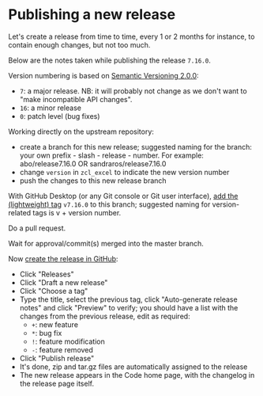 # Publishing a new release

Let's create a release from time to time, every 1 or 2 months for instance, to contain enough changes, but not too much.

Below are the notes taken while publishing the release `7.16.0`.

Version numbering is based on [Semantic Versioning 2.0.0](https://semver.org/):
- `7`: a major release. NB: it will probably not change as we don't want to "make incompatible API changes".
- `16`: a minor release
- `0`: patch level (bug fixes)

Working directly on the upstream repository:
- create a branch for this new release; suggested naming for the branch: your own prefix - slash - release - number. For example: abo/release7.16.0 OR sandraros/release7.16.0
- change `version` in `zcl_excel` to indicate the new version number
- push the changes to this new release branch

With GitHub Desktop (or any Git console or Git user interface), [add the (lightweight) tag](https://docs.github.com/en/desktop/contributing-and-collaborating-using-github-desktop/managing-commits/managing-tags) `v7.16.0` to this branch; suggested naming for version-related tags is v + version number.

Do a pull request.

Wait for approval/commit(s) merged into the master branch.

Now [create the release in GitHub](https://docs.github.com/en/repositories/releasing-projects-on-github/managing-releases-in-a-repository#creating-a-release):
- Click "Releases"
- Click "Draft a new release"
- Click "Choose a tag"
- Type the title, select the previous tag, click "Auto-generate release notes" and click "Preview" to verify; you should have a list with the changes from the previous release, edit as required: 
    - `+`: new feature
    - `*`: bug fix
    - `!`: feature modification
    - `-`: feature removed
- Click "Publish release" 
- It's done, zip and tar.gz files are automatically assigned to the release
- The new release appears in the Code home page, with the changelog in the release page itself.
